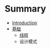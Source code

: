 # Summary

* [Introduction](README.md)
* [基础](chapter1.md)
  * [线程](chapter1/xian-cheng.md)
  * 设计模式

